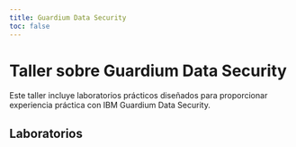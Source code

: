 ```yaml
---
title: Guardium Data Security
toc: false
---
```

# Taller sobre Guardium Data Security

Este taller incluye laboratorios prácticos diseñados para proporcionar experiencia práctica con IBM Guardium Data Security.

## Laboratorios

<TileGrid>
  <NavTile to="/guardium/datasecurity/100" recursive />

  <NavTile to="/guardium/datasecurity/101" recursive />

  <NavTile to="/guardium/datasecurity/102" recursive />

  <NavTile to="/guardium/datasecurity/103" recursive />

  <NavTile to="/guardium/datasecurity/104" recursive />

  <NavTile to="/guardium/datasecurity/105" recursive />
</TileGrid>
